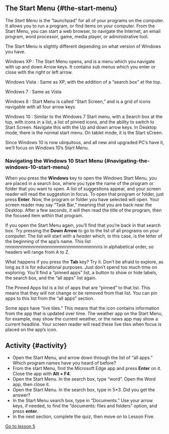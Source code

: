The Start Menu {#the-start-menu}
--------------

The *Start Menu* is the “launchpad” for all of your programs on the
computer. It allows you to run a program, or find items on your
computer. From the Start Menu, you can start a web browser, to navigate
the Internet, an email program, word processor, game, media player, or
administrative tool.

The Start Menu is slightly different depending on what version of
Windows you have.

Windows XP
:   The Start Menu opens, and is a menu which you navigate with up and
    down Arrow keys. It contains sub menus which you enter or close with
    the right or left arrow.

Windows Vista
:   Same as XP, with the addition of a “search box” at the top.

Windows 7
:   Same as Vista

Windows 8
:   Start Menu is called “Start Screen,” and is a grid of icons
    navigable with all four arrow keys

Windows 10
:   Similar to the Windows 7 Start menu, with a Search box at the top,
    with icons in a list, a list of pinned icons, and the ability to
    switch to Start Screen. Navigate this with the Up and down arrow
    keys. In Desktop mode, there is the normal start menu. On tablet
    mode, it is the Start sCreen.

Since Windows 10 is now ubiquitous, and all new and upgraded PC’s have
it, we’ll focus on Windows 10’s Start Menu.

### Navigating the Windows 10 Start Menu {#navigating-the-windows-10-start-menu}

When you press the **Windows** key to open the Windows Start Menu, you
are placed in a search box, where you type the name of the program or
folder that you want to open. A list of suggestions appear, and your
screen reader will read the suggestion in focus. To open that program or
folder, just press **Enter**. Now, the program or folder you have
selected will open. Your screen reader may say “Task Bar,” meaning that
you are back near the Desktop. After a few seconds, it will then read
the title of the program, then the focused item within that program.

If you open the Start Menu again, you’ll find that you’re back in that
search box. Try pressing the **Down Arrow** to go to the list of all
programs on your computer. The list will start with a *header* which, in
this case, is the letter of the beginning of the app’s name. This list
nnnnnnnnnnnnnnnnnnnnnnnnnnnnnnnnnnnnis in alphabetical order, so headers will range from A to Z.

What happens if you press the **Tab** key? Try it. Don’t be afraid to
explore, as long as it is for educational purposes. Just don’t spend too
much time on exploring. You’ll find a “pinned apps” list, a button to
show or hide labels, the search box, and the “all apps” list again.

The Pinned Apps list is a list of apps that are “pinned” to that list.
This means that they will not change or be removed from that list. You
can pin apps to this list from the “all apps” section.

Some apps have “live tiles.” This means that the icon contains
information from the app that is updated over time. The weather app on
the Start Menu, for example, may show the current weather, or the news
app may show a current headline. Your screen reader will read these live
tiles when focus is placed on the app’s icon.

Activity {#activity}
--------

-   Open the Start Menu, and arrow down through the list of “all apps.”
    Which program names have you heard of before?
-   From the start Menu, find the Microsoft Edge app and press **Enter**
    on it. Close the app with **Alt + F4**.
-   Open the Start Menu. In the search box, type “word”. Open the Word
    app, then close it.
-   Open the Start Menu. In the search box, type in 5\*3. Did you get
    the answer?
-   In the Start Menu search box, type in “Documents.” Use your arrow
    keys, if needed, to find the “documents: files and folders” option,
    and press **enter**.
-   In the next section, complete the quiz, then move on to Lesson Five.

[Go to lesson 5](Lesson%2005%20-%20Using%20the%20Taskbar.md)

